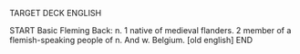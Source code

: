 TARGET DECK
ENGLISH

START
Basic
Fleming
Back: n. 1 native of medieval flanders. 2 member of a flemish-speaking people of n. And w. Belgium. [old english]
END
